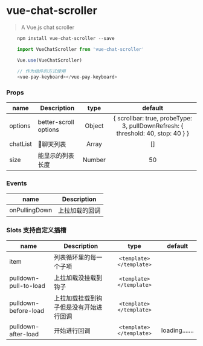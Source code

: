 # vue-chat-scroller

> A Vue.js chat scroller

<!-- ## Build Setup

``` bash
# install dependencies
npm install

# serve with hot reload at localhost:8080
npm run dev

# build for production with minification
npm run build
``` -->
```js
    npm install vue-chat-scroller --save

    import VueChatScroller from 'vue-chat-scroller'

    Vue.use(VueChatScroller)
 
    // 作为组件的方式使用
    <vue-pay-keyboard></vue-pay-keyboard>
```

### Props
|    name    |    Description   |   type   |default|
| -----------------  | ---------------- | :--------: | :----------: |
| options       | better-scroll options |Object| { scrollbar: true, probeType: 3, pullDownRefresh: { threshold: 40, stop: 40 } }
| chatList        | 聊天列表 | Array | []
| size        | 能显示的列表长度 | Number | 50

### Events
| name | Description   |
| :--------:   | -----  |
|    onPullingDown    |  上拉加载的回调

### Slots 支持自定义插槽
|    name    |    Description   |   type   |default|
| -----------------  | ---------------- | :--------: | :----------: |
| item       | 列表循环里的每一个子项 |`<template></template>`|| `<div>{{item.index}}</div>`
| pulldown-pull-to-load        | 上拉加载没挂载到钩子|`<template></template>`|| pull down to load data
| pulldown-before-load        | 上拉加载挂载到钩子但是没有开始进行回调|`<template></template>`|| release to refresh
| pulldown-after-load        | 开始进行回调|`<template></template>`| loading.......